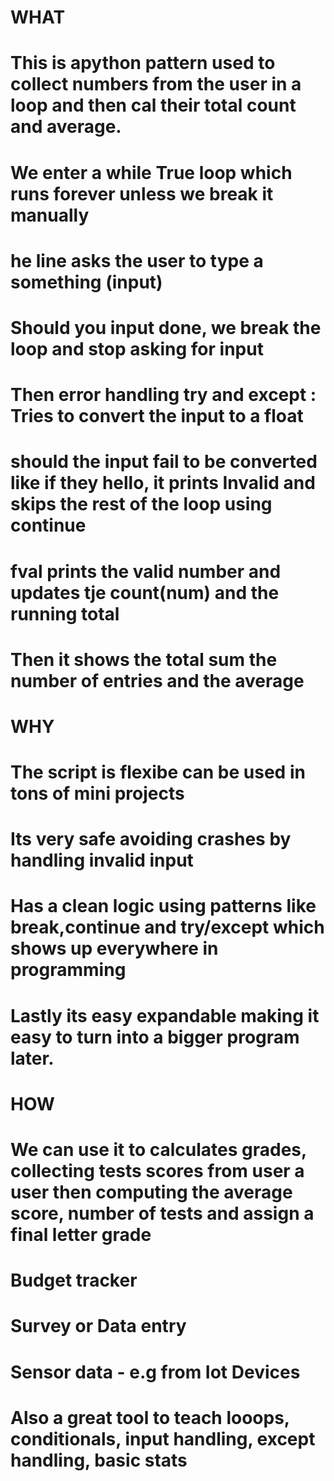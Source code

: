 # WHAT
# This is apython pattern used to collect numbers from the user in a loop and then cal their total count and average.
# We enter a while True loop which runs forever unless we break it manually
# he line asks the user to type a something (input)
# Should you input done, we break the loop and stop asking for input
# Then error handling try and except : Tries to convert the input to a float
# should the input fail to be converted like if they hello, it prints Invalid and skips the rest of the loop using continue
# fval prints the valid number and updates tje count(num) and the running total
# Then it shows the total sum the number of entries and the average

# WHY
# The script is flexibe can be used in tons of mini projects
# Its very safe avoiding crashes by handling invalid input
# Has a clean logic using patterns like break,continue and try/except which shows up everywhere in programming
# Lastly its easy expandable making it easy to turn into a bigger program later.

# HOW 
# We can use it to calculates grades, collecting tests scores from user a user then computing the average score, number of tests and assign a final letter grade
# Budget tracker
# Survey or Data entry
# Sensor data - e.g from Iot Devices
# Also a great tool to teach looops, conditionals, input handling, except handling, basic stats
